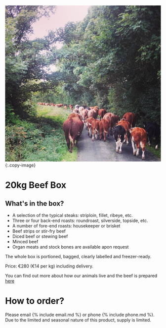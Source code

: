 
![cover-image]
{:.copy-image}

# 20kg Beef Box

## What's in the box?

* A selection of the typical steaks: striploin, fillet, ribeye, etc.
* Three or four back-end roasts: roundroast, silverside, topside, etc.
* A number of fore-end roasts: housekeeper or brisket
* Beef strips or stir-fry beef
* Diced beef or stewing beef
* Minced beef
* Organ meats and stock bones are available apon request
 
The whole box is portioned, bagged, clearly labelled and freezer-ready.

Price: €280 (€14 per kg) including delivery.

You can find out more about how our animals live and the beef is prepared [here](/blog/our-beef)

# How to order?

Please email {% include email.md %} or phone {% include phone.md %}. Due to the limited and seasonal nature of this product, supply is limited.

[cover-image]: /images/cow-walk.jpg

